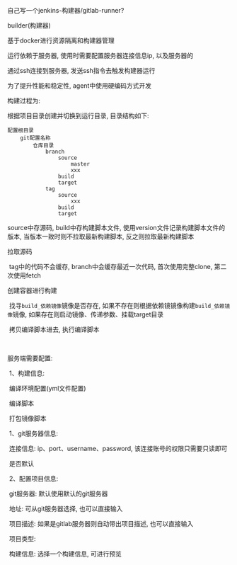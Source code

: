 自己写一个jenkins-构建器/gitlab-runner?



builder(构建器)

基于docker进行资源隔离和构建器管理

运行依赖于服务器, 使用时需要配置服务器连接信息ip, 以及服务器的

通过ssh连接到服务器, 发送ssh指令去触发构建器运行

为了提升性能和稳定性, agent中使用硬编码方式开发



构建过程为:

根据项目目录创建并切换到运行目录, 目录结构如下:

```
配置根目录
	git配置名称
		仓库目录
			branch
				source
					master
					xxx
				build
				target
			tag
				source
					xxx
				build
				target
```

source中存源码, build中存构建脚本文件, 使用version文件记录构建脚本文件的版本, 当版本一致时则不拉取最新构建脚本, 反之则拉取最新构建脚本

拉取源码

​	tag中的代码不会缓存, branch中会缓存最近一次代码, 首次使用完整clone, 第二次使用fetch

创建容器进行构建

​	找寻`build_依赖镜像`镜像是否存在, 如果不存在则根据依赖镜镜像构建`build_依赖镜像`镜像, 如果存在则启动镜像、传递参数、挂载target目录

​		拷贝编译脚本进去, 执行编译脚本

​	

服务端需要配置:

​	1、构建信息:

​			编译环境配置(yml文件配置)

​			编译脚本

​			打包镜像脚本

​	1、git服务器信息:

​			连接信息: ip、port、username、password, 该连接账号的权限只需要只读即可

​			是否默认

​	2、配置项目信息:

​		git服务器: 默认使用默认的git服务器

​		地址: 可从git服务器选择, 也可以直接输入

​		项目描述: 如果是gitlab服务器则自动带出项目描述, 也可以直接输入

​		项目类型: 

​		构建信息: 选择一个构建信息, 可进行预览



